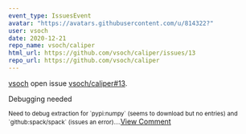 ```yaml
---
event_type: IssuesEvent
avatar: "https://avatars.githubusercontent.com/u/814322?"
user: vsoch
date: 2020-12-21
repo_name: vsoch/caliper
html_url: https://github.com/vsoch/caliper/issues/13
repo_url: https://github.com/vsoch/caliper
---
```


<a href='https://github.com/vsoch' target='_blank'>vsoch</a> open issue <a href='https://github.com/vsoch/caliper/issues/13' target='_blank'>vsoch/caliper#13</a>.

<p>Debugging needed</p><small>Need to debug extraction for `pypi:numpy` (seems to download but no entries) and `github:spack/spack` (issues an error)....</small><a href='https://github.com/vsoch/caliper/issues/13' target='_blank'>View Comment</a>